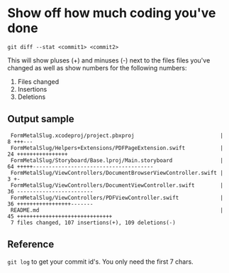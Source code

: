 # Show off how much coding you've done

```
git diff --stat <commit1> <commit2>
```

This will show pluses (+) and minuses (-) next to the files files you've changed as well as show numbers for the following numbers:

1. Files changed
2. Insertions
3. Deletions

## Output sample

```
 FormMetalSlug.xcodeproj/project.pbxproj                           |  8 +++---
 FormMetalSlug/Helpers+Extensions/PDFPageExtension.swift           | 24 ++++++++++++++++
 FormMetalSlug/Storyboard/Base.lproj/Main.storyboard               | 64 +++++--------------------------------------
 FormMetalSlug/ViewControllers/DocumentBrowserViewController.swift |  3 +-
 FormMetalSlug/ViewControllers/DocumentViewController.swift        | 36 ------------------------
 FormMetalSlug/ViewControllers/PDFViewController.swift             | 36 +++++++++++++++++-------
 README.md                                                         | 45 ++++++++++++++++++++++++++++++
 7 files changed, 107 insertions(+), 109 deletions(-)
```


## Reference

`git log` to get your commit id's. You only need the first 7 chars.

